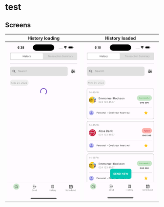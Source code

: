 # test


## Screens
  | History loading |     History loaded |    
:-------------:| :-------------:
![](./assets/history_loading.png) | ![](./assets/history_loaded.png) 
